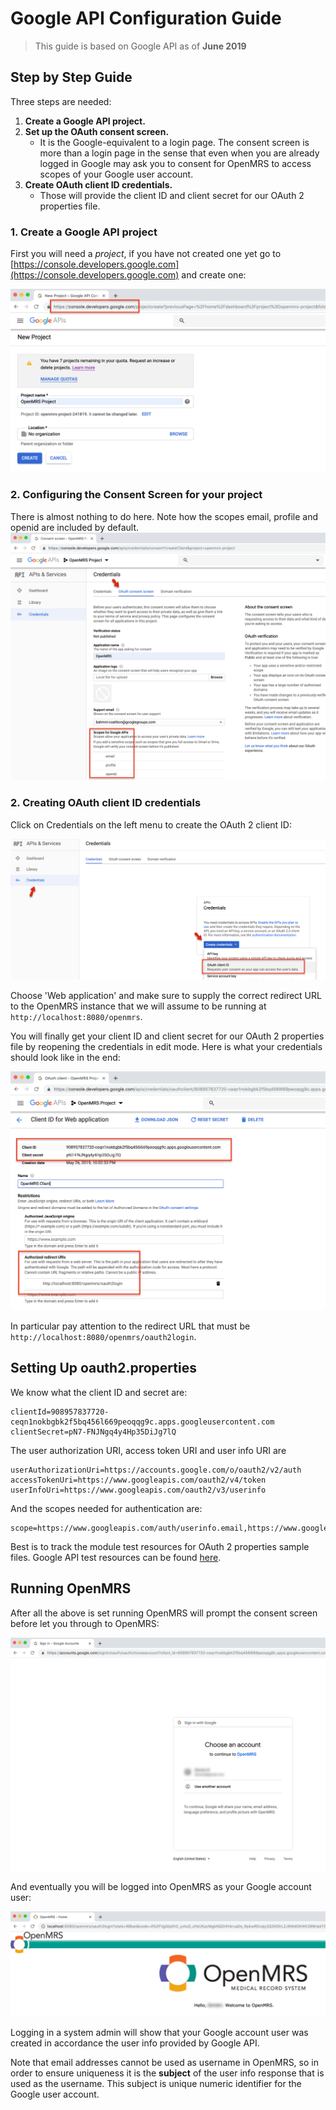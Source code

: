 # Google API Configuration Guide

>This guide is based on Google API as of **June 2019**

## Step by Step Guide

Three steps are needed:
1. **Create a Google API project.**
1. **Set up the OAuth consent screen.**
    * It is the Google-equivalent to a login page. The consent screen is more than a login page in the sense that even when you are already logged in Google may ask you to consent for OpenMRS to access scopes of your Google user account.
1. **Create OAuth client ID credentials.**
    * Those will provide the client ID and client secret for our OAuth 2 properties file.

### 1. Create a Google API project

First you will need a _project_, if you have not created one yet go to [https://console.developers.google.com](https://console.developers.google.com) and create one:

![alt tag](gg_project_create_01.png)

### 2. Configuring the Consent Screen for your project

There is almost nothing to do here. Note how the scopes email, profile and openid are included by default.
![alt tag](gg_consent_01.png)

### 2. Creating OAuth client ID credentials

Click on Credentials on the left menu to create the OAuth 2 client ID:

![alt tag](gg_creds_create_01.png)

Choose 'Web application' and make sure to supply the correct redirect URL to the OpenMRS instance that we will assume to be running at `http://localhost:8080/openmrs`.

You will finally get your client ID and client secret for our OAuth 2 properties file by reopening the credentials in edit mode. Here is what your credentials should look like in the end:

![alt tag](gg_creds_edit_01.png)

In particular pay attention to the redirect URL that must be `http://localhost:8080/openmrs/oauth2login`.

## Setting Up oauth2.properties

We know what the client ID and secret are:
```
clientId=908957837720-ceqn1nokbgbk2f5bq456l669peoqqg9c.apps.googleusercontent.com
clientSecret=pN7-FNJNgq4y4Hp35DiJg7lQ
```
The user authorization URI, access token URI and user info URI are
```
userAuthorizationUri=https://accounts.google.com/o/oauth2/v2/auth
accessTokenUri=https://www.googleapis.com/oauth2/v4/token
userInfoUri=https://www.googleapis.com/oauth2/v3/userinfo
```
And the scopes needed for authentication are:
```
scope=https://www.googleapis.com/auth/userinfo.email,https://www.googleapis.com/auth/userinfo.profile
```
Best is to track the module test resources for OAuth 2 properties sample files. Google API test resources can be found [here](../omod/src/test/resources/GoogleAPI).

## Running OpenMRS
After all the above is set running OpenMRS will prompt the consent screen before let you through to OpenMRS:

![alt tag](gg_consent_02.png)

And eventually you will be logged into OpenMRS as your Google account user:

![alt tag](gg_openmrs_01.png)

Logging in a system admin will show that your Google account user was created in accordance the user info provided by Google API.

Note that email addresses cannot be used as username in OpenMRS, so in order to ensure uniqueness it is the **subject** of the user info response that is used as the username. This subject is unique numeric identifier for the Google user account.

